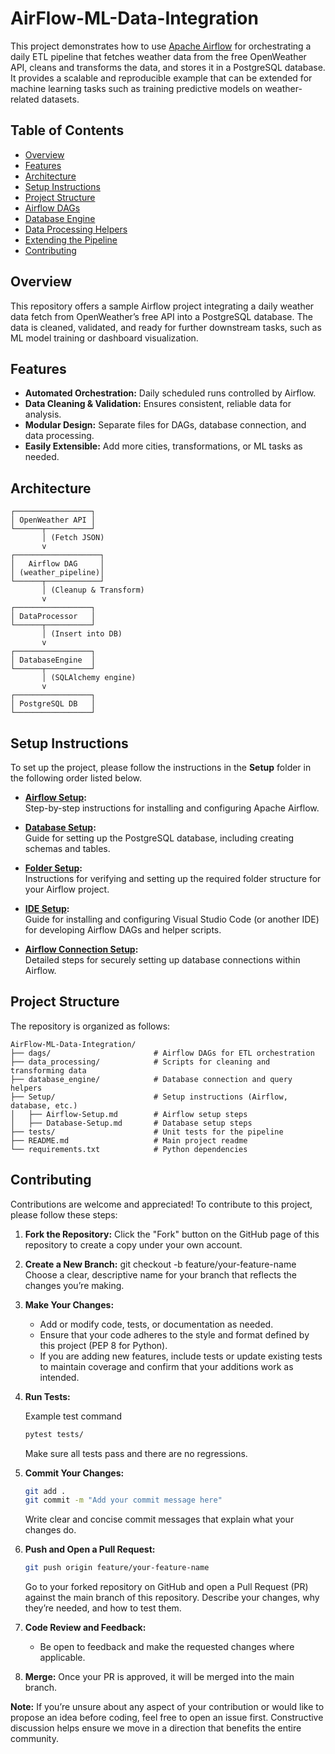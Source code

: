 # AirFlow-ML-Data-Integration

This project demonstrates how to use [Apache Airflow](https://airflow.apache.org/) for orchestrating a daily ETL pipeline that fetches weather data from the free OpenWeather API, cleans and transforms the data, and stores it in a PostgreSQL database. It provides a scalable and reproducible example that can be extended for machine learning tasks such as training predictive models on weather-related datasets.


## Table of Contents
- [Overview](#overview)
- [Features](#features)
- [Architecture](#architecture)
- [Setup Instructions](#setup-instructions)
- [Project Structure](#project-structure)
- [Airflow DAGs](#airflow-dags)
- [Database Engine](#database-engine)
- [Data Processing Helpers](#data-processing-helpers)
- [Extending the Pipeline](#extending-the-pipeline)
- [Contributing](#contributing)

## Overview
This repository offers a sample Airflow project integrating a daily weather data fetch from OpenWeather’s free API into a PostgreSQL database. The data is cleaned, validated, and ready for further downstream tasks, such as ML model training or dashboard visualization.

## Features
- **Automated Orchestration:** Daily scheduled runs controlled by Airflow.
- **Data Cleaning & Validation:** Ensures consistent, reliable data for analysis.
- **Modular Design:** Separate files for DAGs, database connection, and data processing.
- **Easily Extensible:** Add more cities, transformations, or ML tasks as needed.

## Architecture
```plaintext
┌─────────────────┐
│ OpenWeather API │
└──────┬──────────┘
       │ (Fetch JSON)
       v
┌───────────────────┐
│   Airflow DAG     │
│ (weather_pipeline)│
└──────┬────────────┘
       │ (Cleanup & Transform)
       v
┌─────────────────┐
│ DataProcessor   │
└──────┬──────────┘
       │ (Insert into DB)
       v
┌─────────────────┐
│ DatabaseEngine  │
└──────┬──────────┘
       │ (SQLAlchemy engine)
       v
┌─────────────────┐
│ PostgreSQL DB   │
└─────────────────┘

```
## Setup Instructions

To set up the project, please follow the instructions in the **Setup** folder in the following order listed below.

- **[Airflow Setup](./Setup/Airflow-Setup.md):**  
  Step-by-step instructions for installing and configuring Apache Airflow.

- **[Database Setup](./Setup/Database-Setup.md):**  
  Guide for setting up the PostgreSQL database, including creating schemas and tables.

- **[Folder Setup](./Setup/Folders-Setup.md):**  
  Instructions for verifying and setting up the required folder structure for your Airflow project.

- **[IDE Setup](./Setup/IDE-Setup.md):**  
  Guide for installing and configuring Visual Studio Code (or another IDE) for developing Airflow DAGs and helper scripts.

- **[Airflow Connection Setup](./Setup/Airflow-ConnectionSetup.md):**  
  Detailed steps for securely setting up database connections within Airflow.

## Project Structure

The repository is organized as follows:

```plaintext
AirFlow-ML-Data-Integration/
├── dags/                       # Airflow DAGs for ETL orchestration
├── data_processing/            # Scripts for cleaning and transforming data
├── database_engine/            # Database connection and query helpers
├── Setup/                      # Setup instructions (Airflow, database, etc.)
│   ├── Airflow-Setup.md        # Airflow setup steps
│   ├── Database-Setup.md       # Database setup steps
├── tests/                      # Unit tests for the pipeline
├── README.md                   # Main project readme
└── requirements.txt            # Python dependencies
```


## Contributing

Contributions are welcome and appreciated! To contribute to this project, please follow these steps:

1. **Fork the Repository:**
   Click the "Fork" button on the GitHub page of this repository to create a copy under your own account.

2. **Create a New Branch:**
   git checkout -b feature/your-feature-name
   Choose a clear, descriptive name for your branch that reflects the changes you’re making.

3. **Make Your Changes:**
   - Add or modify code, tests, or documentation as needed.
   - Ensure that your code adheres to the style and format defined by this project (PEP 8 for Python).
   - If you are adding new features, include tests or update existing tests to maintain coverage and confirm that your additions work as intended.

4. **Run Tests:**

   Example test command
   ```bash
   pytest tests/
   ```
   Make sure all tests pass and there are no regressions.

5. **Commit Your Changes:**
   ```bash
   git add .
   git commit -m "Add your commit message here"
   ```
   Write clear and concise commit messages that explain what your changes do.

6. **Push and Open a Pull Request:**
   ```bash
   git push origin feature/your-feature-name
   ```
   Go to your forked repository on GitHub and open a Pull Request (PR) against the main branch of this repository. Describe your changes, why they’re needed, and how to test them.

7. **Code Review and Feedback:**
   - Be open to feedback and make the requested changes where applicable.

8. **Merge:**
   Once your PR is approved, it will be merged into the main branch.

**Note:** If you’re unsure about any aspect of your contribution or would like to propose an idea before coding, feel free to open an issue first. Constructive discussion helps ensure we move in a direction that benefits the entire community.
